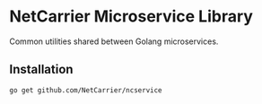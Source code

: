 # NetCarrier Microservice Library

Common utilities shared between Golang microservices.

## Installation
```
go get github.com/NetCarrier/ncservice
```